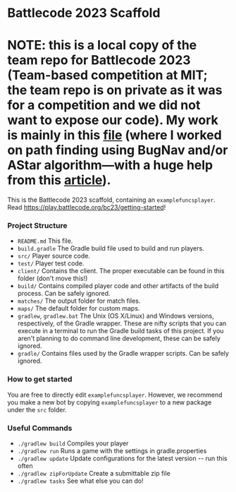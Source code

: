 # Battlecode 2023 Scaffold

# NOTE: this is a local copy of the team repo for Battlecode 2023 (Team-based competition at MIT; the team repo is on private as it was for a competition and we did not want to expose our code). My work is mainly in this [file](https://github.com/Yooncw0223/battlecode_23_copy/blob/main/src/CYPlayer/PathFinding.java) (where I worked on path finding using BugNav and/or AStar algorithm—with a huge help from this [article](http://theory.stanford.edu/~amitp/GameProgramming/AStarComparison.html)).


This is the Battlecode 2023 scaffold, containing an `examplefuncsplayer`. Read https://play.battlecode.org/bc23/getting-started!

### Project Structure

- `README.md`
    This file.
- `build.gradle`
    The Gradle build file used to build and run players.
- `src/`
    Player source code.
- `test/`
    Player test code.
- `client/`
    Contains the client. The proper executable can be found in this folder (don't move this!)
- `build/`
    Contains compiled player code and other artifacts of the build process. Can be safely ignored.
- `matches/`
    The output folder for match files.
- `maps/`
    The default folder for custom maps.
- `gradlew`, `gradlew.bat`
    The Unix (OS X/Linux) and Windows versions, respectively, of the Gradle wrapper. These are nifty scripts that you can execute in a terminal to run the Gradle build tasks of this project. If you aren't planning to do command line development, these can be safely ignored.
- `gradle/`
    Contains files used by the Gradle wrapper scripts. Can be safely ignored.

### How to get started

You are free to directly edit `examplefuncsplayer`.
However, we recommend you make a new bot by copying `examplefuncsplayer` to a new package under the `src` folder.

### Useful Commands

- `./gradlew build`
    Compiles your player
- `./gradlew run`
    Runs a game with the settings in gradle.properties
- `./gradlew update`
    Update configurations for the latest version -- run this often
- `./gradlew zipForUpdate`
    Create a submittable zip file
- `./gradlew tasks`
    See what else you can do!
